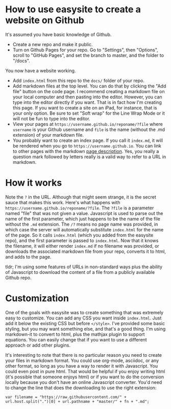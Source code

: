 # How to use easysite to create a website on Github

It's assumed you have basic knowledge of Github.

- Create a new repo and make it public.
- Turn on Github Pages for your repo. Go to "Settings", then "Options", scroll to "GitHub Pages", and set the branch to master, and the folder to "/docs".

You now have a website working.

- Add `index.html` from this repo to the `docs/` folder of your repo.
- Add markdown files at the top level. You can do that by clicking the "Add file" button on the code page. I recommend creating a markdown file on your local computer and then pasting into the editor. However, you can type into the editor directly if you want. That is in fact how I'm creating this page. If you want to create a site on an iPad, for instance, that is your only option. Be sure to set "Soft wrap" for the Line Wrap Mode or it will not be fun to type into the editor.
- View your pages at `https://username.github.io/reponame/?file` where `username` is your Github username and `file` is the name (without the .md extension) of your markdown file.
- You probably want to create an index page. If you call it `index.md`, it will be rendered when you go to `https://username.github.io`. You can link to other pages with the markdown [page description](?file). Yes, you really a question mark followed by letters really is a valid way to refer to a URL in markdown.

# How it works

Note the `?` in the URL. Although that might seem strange, it is the secret sauce that makes this work. Here's what happens with `https://username.github.io/reponame/?file`. The `?file` is a parameter named "file" that was not given a value. Javascript is used to parse out the name of the first parameter, which just happens to be the name of the file without the `.md` extension. The `/?` means no page name was provided, in which case the server will automatically substitute `index.html` for the name of the page. So it calls `index.html` (which you added from the easysite repo), and the first parameter is passed to `index.html`. Now that it knows the filename, it will either render `index.md` if no filename was provided, or downloads the associated markdown file from your repo, converts it to html, and adds to the page.

tldr; I'm using some features of URLs in non-standard ways plus the ability of Javascript to download the content of a file from a publicly available Github repo.

# Customization

One of the goals with easysite was to create something that was extremely easy to customize. You can add any CSS you want inside `index.html`. Just add it below the existing CSS but before `</style>`. I've provided some basic styling, but you may want something else, and that's a good thing. I'm using markdown-it to convert to html, plus the mathjax plugin to support equations. You can easily change that if you want to use a different approach or add other plugins.

It's interesting to note that there is no particular reason you need to create your files in markdown format. You could use org-mode, asciidoc, or any other format, so long as you have a way to render it with Javascript. You could even post in pure html. That would be helpful if you enjoy writing html (it's possible that someone enjoys html) or if you want to do the conversion locally because you don't have an online Javascript converter. You'd need to change the line that does the downloading to use the right extension:

```
var filename = "https://raw.githubusercontent.com/" + url.host.split(".")[0] + url.pathname + "master/" + fn + ".md";
```
